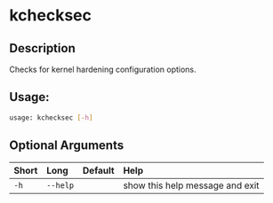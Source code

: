 



# kchecksec

## Description


Checks for kernel hardening configuration options.
## Usage:


```bash
usage: kchecksec [-h]

```
## Optional Arguments

|Short|Long|Default|Help|
| :--- | :--- | :--- | :--- |
|`-h`|`--help`||show this help message and exit|
